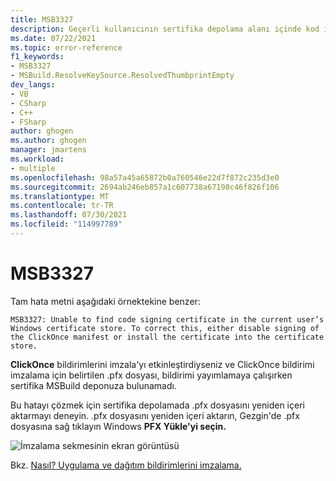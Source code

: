 ```yaml
---
title: MSB3327
description: Geçerli kullanıcının sertifika depolama alanı içinde kod imzalama sertifikası Windows bulunamıyor.
ms.date: 07/22/2021
ms.topic: error-reference
f1_keywords:
- MSB3327
- MSBuild.ResolveKeySource.ResolvedThumbprintEmpty
dev_langs:
- VB
- CSharp
- C++
- FSharp
author: ghogen
ms.author: ghogen
manager: jmartens
ms.workload:
- multiple
ms.openlocfilehash: 98a57a45a65872b0a760546e22d7f872c235d3e0
ms.sourcegitcommit: 2694ab246eb857a1c607738a67198c46f826f106
ms.translationtype: MT
ms.contentlocale: tr-TR
ms.lasthandoff: 07/30/2021
ms.locfileid: "114997789"
---
```

# <a name="msb3327"></a>MSB3327

Tam hata metni aşağıdaki örnektekine benzer:

```output
MSB3327: Unable to find code signing certificate in the current user’s Windows certificate store. To correct this, either disable signing of the ClickOnce manifest or install the certificate into the certificate store.
```

**ClickOnce** bildirimlerini imzala'yı etkinleştirdiyseniz ve ClickOnce bildirimi imzalama için belirtilen .pfx dosyası, bildirimi yayımlamaya çalışırken sertifika MSBuild deponuza bulunamadı.

Bu hatayı çözmek için sertifika depolamada .pfx dosyasını yeniden içeri aktarmayı deneyin. .pfx dosyasını yeniden içeri aktarın, Gezgin'de .pfx dosyasına sağ tıklayın Windows **PFX Yükle'yi seçin.**

![İmzalama sekmesinin ekran görüntüsü](media/msb3327/signing-install-pfx.png)

Bkz. [Nasıl? Uygulama ve dağıtım bildirimlerini imzalama.](../../ide/how-to-sign-application-and-deployment-manifests.md)
